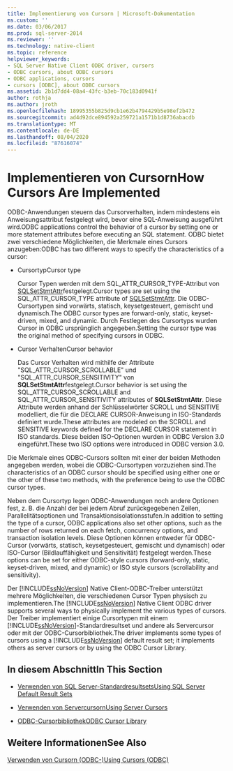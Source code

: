 ```yaml
---
title: Implementierung von Cursorn | Microsoft-Dokumentation
ms.custom: ''
ms.date: 03/06/2017
ms.prod: sql-server-2014
ms.reviewer: ''
ms.technology: native-client
ms.topic: reference
helpviewer_keywords:
- SQL Server Native Client ODBC driver, cursors
- ODBC cursors, about ODBC cursors
- ODBC applications, cursors
- cursors [ODBC], about ODBC cursors
ms.assetid: 2b1d7dd4-08a4-43fc-b3eb-70c183d0941f
author: rothja
ms.author: jroth
ms.openlocfilehash: 18995355b825d9cb1e62b4794429b5e98ef2b472
ms.sourcegitcommit: ad4d92dce894592a259721a1571b1d8736abacdb
ms.translationtype: MT
ms.contentlocale: de-DE
ms.lasthandoff: 08/04/2020
ms.locfileid: "87616074"
---
```

# <a name="how-cursors-are-implemented"></a><span data-ttu-id="5f905-102">Implementieren von Cursorn</span><span class="sxs-lookup"><span data-stu-id="5f905-102">How Cursors Are Implemented</span></span>
  <span data-ttu-id="5f905-103">ODBC-Anwendungen steuern das Cursorverhalten, indem mindestens ein Anweisungsattribut festgelegt wird, bevor eine SQL-Anweisung ausgeführt wird.</span><span class="sxs-lookup"><span data-stu-id="5f905-103">ODBC applications control the behavior of a cursor by setting one or more statement attributes before executing an SQL statement.</span></span> <span data-ttu-id="5f905-104">ODBC bietet zwei verschiedene Möglichkeiten, die Merkmale eines Cursors anzugeben:</span><span class="sxs-lookup"><span data-stu-id="5f905-104">ODBC has two different ways to specify the characteristics of a cursor:</span></span>  
  
-   <span data-ttu-id="5f905-105">Cursortyp</span><span class="sxs-lookup"><span data-stu-id="5f905-105">Cursor type</span></span>  
  
     <span data-ttu-id="5f905-106">Cursor Typen werden mit dem SQL_ATTR_CURSOR_TYPE-Attribut von [SQLSetStmtAttr](../../native-client-odbc-api/sqlsetstmtattr.md)festgelegt.</span><span class="sxs-lookup"><span data-stu-id="5f905-106">Cursor types are set using the SQL_ATTR_CURSOR_TYPE attribute of [SQLSetStmtAttr](../../native-client-odbc-api/sqlsetstmtattr.md).</span></span> <span data-ttu-id="5f905-107">Die ODBC-Cursortypen sind vorwärts, statisch, keysetgesteuert, gemischt und dynamisch.</span><span class="sxs-lookup"><span data-stu-id="5f905-107">The ODBC cursor types are forward-only, static, keyset-driven, mixed, and dynamic.</span></span> <span data-ttu-id="5f905-108">Durch Festlegen des Cursortyps wurden Cursor in ODBC ursprünglich angegeben.</span><span class="sxs-lookup"><span data-stu-id="5f905-108">Setting the cursor type was the original method of specifying cursors in ODBC.</span></span>  
  
-   <span data-ttu-id="5f905-109">Cursor Verhalten</span><span class="sxs-lookup"><span data-stu-id="5f905-109">Cursor behavior</span></span>  
  
     <span data-ttu-id="5f905-110">Das Cursor Verhalten wird mithilfe der Attribute "SQL_ATTR_CURSOR_SCROLLABLE" und "SQL_ATTR_CURSOR_SENSITIVITY" von **SQLSetStmtAttr**festgelegt.</span><span class="sxs-lookup"><span data-stu-id="5f905-110">Cursor behavior is set using the SQL_ATTR_CURSOR_SCROLLABLE and SQL_ATTR_CURSOR_SENSITIVITY attributes of **SQLSetStmtAttr**.</span></span> <span data-ttu-id="5f905-111">Diese Attribute werden anhand der Schlüsselwörter SCROLL und SENSITIVE modelliert, die für die DECLARE CURSOR-Anweisung in ISO-Standards definiert wurde.</span><span class="sxs-lookup"><span data-stu-id="5f905-111">These attributes are modeled on the SCROLL and SENSITIVE keywords defined for the DECLARE CURSOR statement in ISO standards.</span></span> <span data-ttu-id="5f905-112">Diese beiden ISO-Optionen wurden in ODBC Version 3.0 eingeführt.</span><span class="sxs-lookup"><span data-stu-id="5f905-112">These two ISO options were introduced in ODBC version 3.0.</span></span>  
  
 <span data-ttu-id="5f905-113">Die Merkmale eines ODBC-Cursors sollten mit einer der beiden Methoden angegeben werden, wobei die ODBC-Cursortypen vorzuziehen sind.</span><span class="sxs-lookup"><span data-stu-id="5f905-113">The characteristics of an ODBC cursor should be specified using either one or the other of these two methods, with the preference being to use the ODBC cursor types.</span></span>  
  
 <span data-ttu-id="5f905-114">Neben dem Cursortyp legen ODBC-Anwendungen noch andere Optionen fest, z. B. die Anzahl der bei jedem Abruf zurückgegebenen Zeilen, Parallelitätsoptionen und Transaktionsisolationsstufen.</span><span class="sxs-lookup"><span data-stu-id="5f905-114">In addition to setting the type of a cursor, ODBC applications also set other options, such as the number of rows returned on each fetch, concurrency options, and transaction isolation levels.</span></span> <span data-ttu-id="5f905-115">Diese Optionen können entweder für ODBC-Cursor (vorwärts, statisch, keysetgesteuert, gemischt und dynamisch) oder ISO-Cursor (Bildlauffähigkeit und Sensitivität) festgelegt werden.</span><span class="sxs-lookup"><span data-stu-id="5f905-115">These options can be set for either ODBC-style cursors (forward-only, static, keyset-driven, mixed, and dynamic) or ISO style cursors (scrollability and sensitivity).</span></span>  
  
 <span data-ttu-id="5f905-116">Der [!INCLUDE[ssNoVersion](../../../includes/ssnoversion-md.md)] Native Client-ODBC-Treiber unterstützt mehrere Möglichkeiten, die verschiedenen Cursor Typen physisch zu implementieren.</span><span class="sxs-lookup"><span data-stu-id="5f905-116">The [!INCLUDE[ssNoVersion](../../../includes/ssnoversion-md.md)] Native Client ODBC driver supports several ways to physically implement the various types of cursors.</span></span> <span data-ttu-id="5f905-117">Der Treiber implementiert einige Cursortypen mit einem [!INCLUDE[ssNoVersion](../../../includes/ssnoversion-md.md)]-Standardresultset und andere als Servercursor oder mit der ODBC-Cursorbibliothek.</span><span class="sxs-lookup"><span data-stu-id="5f905-117">The driver implements some types of cursors using a [!INCLUDE[ssNoVersion](../../../includes/ssnoversion-md.md)] default result set; it implements others as server cursors or by using the ODBC Cursor Library.</span></span>  
  
## <a name="in-this-section"></a><span data-ttu-id="5f905-118">In diesem Abschnitt</span><span class="sxs-lookup"><span data-stu-id="5f905-118">In This Section</span></span>  
  
-   [<span data-ttu-id="5f905-119">Verwenden von SQL Server-Standardresultsets</span><span class="sxs-lookup"><span data-stu-id="5f905-119">Using SQL Server Default Result Sets</span></span>](using-sql-server-default-result-sets.md)  
  
-   [<span data-ttu-id="5f905-120">Verwenden von Servercursorn</span><span class="sxs-lookup"><span data-stu-id="5f905-120">Using Server Cursors</span></span>](using-server-cursors.md)  
  
-   [<span data-ttu-id="5f905-121">ODBC-Cursorbibliothek</span><span class="sxs-lookup"><span data-stu-id="5f905-121">ODBC Cursor Library</span></span>](odbc-cursor-library.md)  
  
## <a name="see-also"></a><span data-ttu-id="5f905-122">Weitere Informationen</span><span class="sxs-lookup"><span data-stu-id="5f905-122">See Also</span></span>  
 [<span data-ttu-id="5f905-123">Verwenden von Cursorn &#40;ODBC-&#41;</span><span class="sxs-lookup"><span data-stu-id="5f905-123">Using Cursors &#40;ODBC&#41;</span></span>](../using-cursors-odbc.md)  
  
  
